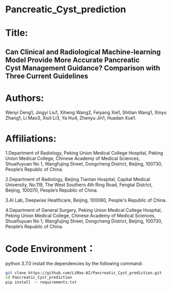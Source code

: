 # Pancreatic_Cyst_prediction

# Title:
## Can Clinical and Radiological Machine-learning Model Provide More Accurate Pancreatic Cyst Management Guidance? Comparison with Three Current Guidelines 

# Authors:
Wenyi Deng1, Jingyi Liu1, Xiheng Wang2, Feiyang Xie1, Shitian Wang1, Xinyu Zhang1, Li Mao3, Xiuli Li3, Ya Hu4, Zhenyu Jin1, Huadan Xue1.  

# Affiliations:
1.Department of Radiology, Peking Union Medical College Hospital, Peking Union Medical College, Chinese Academy of Medical Sciences, Shuaifuyuan No 1, Wangfujing Street, Dongcheng District, Beijing, 100730, People’s Republic of China. 

2.Department of Radiology, Beijing Tiantan Hospital, Capital Medical University, No.119, The West Southern 4th Ring Road, Fengtai District, Beijing, 100070, People’s Republic of China.  

3.AI Lab, Deepwise Healthcare, Beijing, 100080, People's Republic of China. 

4.Department of General Surgery, Peking Union Medical College Hospital, Peking Union Medical College, Chinese Academy of Medical Sciences, Shuaifuyuan No 1, Wangfujing Street, Dongcheng District, Beijing, 100730, People’s Republic of China. 

# Code Environment：
python 3.7.0
install the dependencies by the following command:

```bash
git clone https://github.com/LiMao-AI/Pancreatic_Cyst_prediction.git
cd Pancreatic_Cyst_prediction
pip install -r requirements.txt
```

